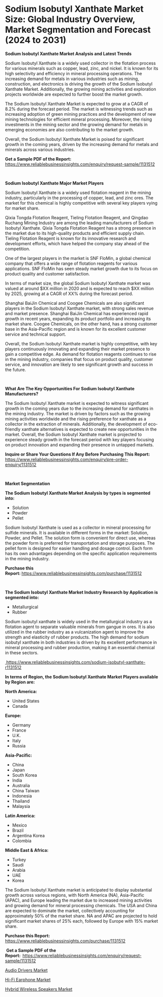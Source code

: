 <p><h1>Sodium Isobutyl Xanthate Market Size: Global Industry Overview, Market Segmentation and Forecast (2024 to 2031)</h1></p><p><strong>Sodium Isobutyl Xanthate Market Analysis and Latest Trends</strong></p>
<p><p>Sodium Isobutyl Xanthate is a widely used collector in the flotation process for various minerals such as copper, lead, zinc, and nickel. It is known for its high selectivity and efficiency in mineral processing operations. The increasing demand for metals in various industries such as mining, construction, and electronics is driving the growth of the Sodium Isobutyl Xanthate Market. Additionally, the growing mining activities and exploration projects worldwide are expected to further boost the market growth.</p><p>The Sodium Isobutyl Xanthate Market is expected to grow at a CAGR of 8.2% during the forecast period. The market is witnessing trends such as increasing adoption of green mining practices and the development of new mining technologies for efficient mineral processing. Moreover, the rising investments in the mining sector and the growing demand for metals in emerging economies are also contributing to the market growth.</p><p>Overall, the Sodium Isobutyl Xanthate Market is poised for significant growth in the coming years, driven by the increasing demand for metals and minerals across various industries.</p></p>
<p><strong>Get a Sample PDF of the Report:&nbsp;</strong> <a href="https://www.reliablebusinessinsights.com/enquiry/request-sample/1131512">https://www.reliablebusinessinsights.com/enquiry/request-sample/1131512</a></p>
<p>&nbsp;</p>
<p><strong>Sodium Isobutyl Xanthate Major Market Players</strong></p>
<p><p>Sodium Isobutyl Xanthate is a widely used flotation reagent in the mining industry, particularly in the processing of copper, lead, and zinc ores. The market for this chemical is highly competitive with several key players vying for market share.</p><p>Qixia Tongda Flotation Reagent, Tieling Flotation Reagent, and Qingdao Ruchang Mining Industry are among the leading manufacturers of Sodium Isobutyl Xanthate. Qixia Tongda Flotation Reagent has a strong presence in the market due to its high-quality products and efficient supply chain. Tieling Flotation Reagent is known for its innovative research and development efforts, which have helped the company stay ahead of the competition.</p><p>One of the largest players in the market is SNF FloMin, a global chemical company that offers a wide range of flotation reagents for various applications. SNF FloMin has seen steady market growth due to its focus on product quality and customer satisfaction.</p><p>In terms of market size, the global Sodium Isobutyl Xanthate market was valued at around $XX million in 2020 and is expected to reach $XX million by 2025, growing at a CAGR of XX% during the forecast period.</p><p>Shanghai BaiJin Chemical and Coogee Chemicals are also significant players in the Sodium Isobutyl Xanthate market, with strong sales revenue and market presence. Shanghai BaiJin Chemical has experienced rapid growth in recent years, expanding its product portfolio and increasing its market share. Coogee Chemicals, on the other hand, has a strong customer base in the Asia-Pacific region and is known for its excellent customer service and technical support.</p><p>Overall, the Sodium Isobutyl Xanthate market is highly competitive, with key players continuously innovating and expanding their market presence to gain a competitive edge. As demand for flotation reagents continues to rise in the mining industry, companies that focus on product quality, customer service, and innovation are likely to see significant growth and success in the future.</p></p>
<p>&nbsp;</p>
<p><strong>What Are The Key Opportunities For Sodium Isobutyl Xanthate Manufacturers?</strong></p>
<p><p>The Sodium Isobutyl Xanthate market is expected to witness significant growth in the coming years due to the increasing demand for xanthates in the mining industry. The market is driven by factors such as the growing mining activities worldwide and the rising preference for xanthate as a collector in the extraction of minerals. Additionally, the development of eco-friendly xanthate alternatives is expected to create new opportunities in the market. Overall, the Sodium Isobutyl Xanthate market is projected to experience steady growth in the forecast period with key players focusing on product innovation and expanding their presence in untapped markets.</p></p>
<p><strong>Inquire or Share Your Questions If Any Before Purchasing This Report:</strong> <a href="https://www.reliablebusinessinsights.com/enquiry/pre-order-enquiry/1131512">https://www.reliablebusinessinsights.com/enquiry/pre-order-enquiry/1131512</a></p>
<p>&nbsp;</p>
<p><strong>Market Segmentation</strong></p>
<p><strong>The Sodium Isobutyl Xanthate Market Analysis by types is segmented into:</strong></p>
<p><ul><li>Solution</li><li>Powder</li><li>Pellet</li></ul></p>
<p><p>Sodium Isobutyl Xanthate is used as a collector in mineral processing for sulfide minerals. It is available in different forms in the market: Solution, Powder, and Pellet. The solution form is convenient for direct use, whereas the powder form is preferred for transportation and storage purposes. The pellet form is designed for easier handling and dosage control. Each form has its own advantages depending on the specific application requirements in the mining industry.</p></p>
<p><strong>Purchase this Report:&nbsp;</strong><a href="https://www.reliablebusinessinsights.com/purchase/1131512">https://www.reliablebusinessinsights.com/purchase/1131512</a></p>
<p>&nbsp;</p>
<p><strong>The Sodium Isobutyl Xanthate Market Industry Research by Application is segmented into:</strong></p>
<p><ul><li>Metallurgical</li><li>Rubber</li></ul></p>
<p><p>Sodium isobutyl xanthate is widely used in the metallurgical industry as a flotation agent to separate valuable minerals from gangue in ores. It is also utilized in the rubber industry as a vulcanization agent to improve the strength and elasticity of rubber products. The high demand for sodium isobutyl xanthate in both industries is driven by its excellent performance in mineral processing and rubber production, making it an essential chemical in these sectors.</p></p>
<p><a href="https://www.reliablebusinessinsights.com/sodium-isobutyl-xanthate-r1131512">&nbsp;https://www.reliablebusinessinsights.com/sodium-isobutyl-xanthate-r1131512</a></p>
<p><strong>In terms of Region, the Sodium Isobutyl Xanthate Market Players available by Region are:</strong></p>
<p>
    <p> <strong> North America: </strong>
        <ul>
            <li>United States</li>
            <li>Canada</li>
        </ul>
        </p> 
    <p> <strong> Europe: </strong>
        <ul>
            <li>Germany</li>
            <li>France</li>
            <li>U.K.</li>
            <li>Italy</li>
            <li>Russia</li>
        </ul>
        </p> 
    <p> <strong> Asia-Pacific: </strong>
        <ul>
            <li>China</li>
            <li>Japan</li>
            <li>South Korea</li>
            <li>India</li>
            <li>Australia</li>
            <li>China Taiwan</li>
            <li>Indonesia</li>
            <li>Thailand</li>
            <li>Malaysia</li>
        </ul>
        </p> 
    <p> <strong> Latin America: </strong>
        <ul>
            <li>Mexico</li>
            <li>Brazil</li>
            <li>Argentina Korea</li>
            <li>Colombia</li>
        </ul>
        </p> 
    <p> <strong> Middle East & Africa: </strong>
        <ul>
            <li>Turkey</li>
            <li>Saudi</li>
            <li>Arabia</li>
            <li>UAE</li>
            <li>Korea</li>
        </ul>
    </p>
    </p>
<p><p>The Sodium Isobutyl Xanthate market is anticipated to display substantial growth across various regions, with North America (NA), Asia-Pacific (APAC), and Europe leading the market due to increased mining activities and growing demand for mineral processing chemicals. The USA and China are expected to dominate the market, collectively accounting for approximately 50% of the market share. NA and APAC are projected to hold significant market shares of 25% each, followed by Europe with 15% market share.</p></p>
<p><strong>Purchase this Report: </strong><a href="https://www.reliablebusinessinsights.com/purchase/1131512">https://www.reliablebusinessinsights.com/purchase/1131512</a></p>
<p>&nbsp;<strong>Get a Sample PDF of the Report:&nbsp;&nbsp;</strong><a href="https://www.reliablebusinessinsights.com/enquiry/request-sample/1131512">https://www.reliablebusinessinsights.com/enquiry/request-sample/1131512</a></p>
<p><strong></strong></p>
<p><p><a href="https://github.com/fiixsa/Market-Research-Report-List-3/blob/main/audio-drivers-market.md">Audio Drivers Market</a></p><p><a href="https://github.com/cecuraprangm/Market-Research-Report-List-3/blob/main/hi-fi-earphone-market.md">Hi-Fi Earphone Market</a></p><p><a href="https://github.com/ChiragRP21/Market-Research-Report-List-5/blob/main/hybrid-wireless-speakers-market.md">Hybrid Wireless Speakers Market</a></p></p>